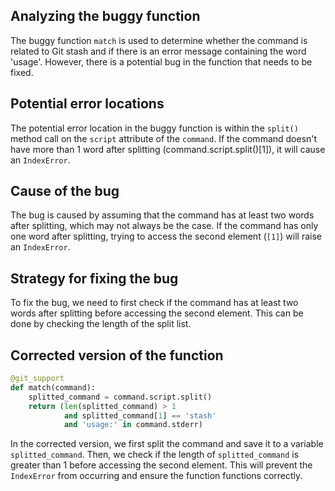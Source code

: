 ## Analyzing the buggy function
The buggy function `match` is used to determine whether the command is related to Git stash and if there is an error message containing the word 'usage'. However, there is a potential bug in the function that needs to be fixed.

## Potential error locations
The potential error location in the buggy function is within the `split()` method call on the `script` attribute of the `command`. If the command doesn't have more than 1 word after splitting (command.script.split()[1]), it will cause an `IndexError`.

## Cause of the bug
The bug is caused by assuming that the command has at least two words after splitting, which may not always be the case. If the command has only one word after splitting, trying to access the second element (`[1]`) will raise an `IndexError`.

## Strategy for fixing the bug
To fix the bug, we need to first check if the command has at least two words after splitting before accessing the second element. This can be done by checking the length of the split list.

## Corrected version of the function
```python
@git_support
def match(command):
    splitted_command = command.script.split()
    return (len(splitted_command) > 1
            and splitted_command[1] == 'stash'
            and 'usage:' in command.stderr)
```

In the corrected version, we first split the command and save it to a variable `splitted_command`. Then, we check if the length of `splitted_command` is greater than 1 before accessing the second element. This will prevent the `IndexError` from occurring and ensure the function functions correctly.